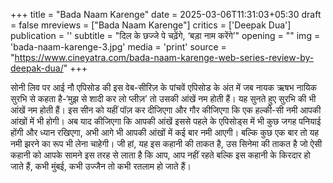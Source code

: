 +++
title = "Bada Naam Karenge"
date = 2025-03-06T11:31:03+05:30
draft = false
mreviews = ["Bada Naam Karenge"]
critics = ['Deepak Dua']
publication = ''
subtitle = "दिल के छज्जे पे चढ़ेंगे, ‘बड़ा नाम करेंगे’"
opening = ""
img = 'bada-naam-karenge-3.jpg'
media = 'print'
source = "https://www.cineyatra.com/bada-naam-karenge-web-series-review-by-deepak-dua/"
+++

सोनी लिव पर आई नौ एपिसोड की इस वेब-सीरिज़ के पांचवें एपिसोड के अंत में जब नायक ऋषभ नायिक सुरभि से कहता है-‘मुझ से शादी कर लो प्लीज़’ तो उसकी आंखें नम होती हैं। यह सुनते हुए सुरभि की भी आंखें नम होती हैं। इस सीन को यहीं पॉज़ कर दीजिएगा और गौर कीजिएगा कि एक हल्की-सी नमी आपकी आंखों में भी होगी। अब याद कीजिएगा कि आपकी आंखें इससे पहले के एपिसोड्स में भी कुछ जगह पनियाई होंगी और ध्यान रखिएगा, अभी आगे भी आपकी आंखों में कई बार नमी आएगी। बल्कि कुछ एक बार तो यह नमी झरने का रूप भी लेना चाहेगी। जी हां, यह इस कहानी की ताकत है, उस सिनेमा की ताकत है जो ऐसी कहानी को आपके सामने इस तरह से लाता है कि आप, आप नहीं रहते बल्कि इस कहानी के किरदार हो जाते हैं, कभी मुंबई, कभी उज्जैन तो कभी रतलाम हो जाते हैं।
